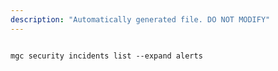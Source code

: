 ```yaml
---
description: "Automatically generated file. DO NOT MODIFY"
---
```


```cli

mgc security incidents list --expand alerts

```